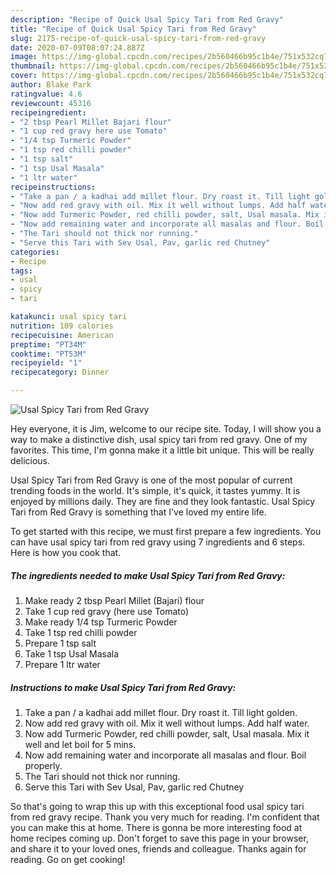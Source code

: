 ```yaml
---
description: "Recipe of Quick Usal Spicy Tari from Red Gravy"
title: "Recipe of Quick Usal Spicy Tari from Red Gravy"
slug: 2175-recipe-of-quick-usal-spicy-tari-from-red-gravy
date: 2020-07-09T08:07:24.887Z
image: https://img-global.cpcdn.com/recipes/2b560466b95c1b4e/751x532cq70/usal-spicy-tari-from-red-gravy-recipe-main-photo.jpg
thumbnail: https://img-global.cpcdn.com/recipes/2b560466b95c1b4e/751x532cq70/usal-spicy-tari-from-red-gravy-recipe-main-photo.jpg
cover: https://img-global.cpcdn.com/recipes/2b560466b95c1b4e/751x532cq70/usal-spicy-tari-from-red-gravy-recipe-main-photo.jpg
author: Blake Park
ratingvalue: 4.6
reviewcount: 45316
recipeingredient:
- "2 tbsp Pearl Millet Bajari flour"
- "1 cup red gravy here use Tomato"
- "1/4 tsp Turmeric Powder"
- "1 tsp red chilli powder"
- "1 tsp salt"
- "1 tsp Usal Masala"
- "1 ltr water"
recipeinstructions:
- "Take a pan / a kadhai add millet flour. Dry roast it. Till light golden."
- "Now add red gravy with oil. Mix it well without lumps. Add half water."
- "Now add Turmeric Powder, red chilli powder, salt, Usal masala. Mix it well and let boil for 5 mins."
- "Now add remaining water and incorporate all masalas and flour. Boil properly."
- "The Tari should not thick nor running."
- "Serve this Tari with Sev Usal, Pav, garlic red Chutney"
categories:
- Recipe
tags:
- usal
- spicy
- tari

katakunci: usal spicy tari 
nutrition: 109 calories
recipecuisine: American
preptime: "PT34M"
cooktime: "PT53M"
recipeyield: "1"
recipecategory: Dinner

---
```



![Usal Spicy Tari from Red Gravy](https://img-global.cpcdn.com/recipes/2b560466b95c1b4e/751x532cq70/usal-spicy-tari-from-red-gravy-recipe-main-photo.jpg)

Hey everyone, it is Jim, welcome to our recipe site. Today, I will show you a way to make a distinctive dish, usal spicy tari from red gravy. One of my favorites. This time, I'm gonna make it a little bit unique. This will be really delicious.

Usal Spicy Tari from Red Gravy is one of the most popular of current trending foods in the world. It's simple, it's quick, it tastes yummy. It is enjoyed by millions daily. They are fine and they look fantastic. Usal Spicy Tari from Red Gravy is something that I've loved my entire life.




To get started with this recipe, we must first prepare a few ingredients. You can have usal spicy tari from red gravy using 7 ingredients and 6 steps. Here is how you cook that.

<!--inarticleads1-->

##### The ingredients needed to make Usal Spicy Tari from Red Gravy:

1. Make ready 2 tbsp Pearl Millet (Bajari) flour
1. Take 1 cup red gravy (here use Tomato)
1. Make ready 1/4 tsp Turmeric Powder
1. Take 1 tsp red chilli powder
1. Prepare 1 tsp salt
1. Take 1 tsp Usal Masala
1. Prepare 1 ltr water




<!--inarticleads2-->

##### Instructions to make Usal Spicy Tari from Red Gravy:

1. Take a pan / a kadhai add millet flour. Dry roast it. Till light golden.
1. Now add red gravy with oil. Mix it well without lumps. Add half water.
1. Now add Turmeric Powder, red chilli powder, salt, Usal masala. Mix it well and let boil for 5 mins.
1. Now add remaining water and incorporate all masalas and flour. Boil properly.
1. The Tari should not thick nor running.
1. Serve this Tari with Sev Usal, Pav, garlic red Chutney




So that's going to wrap this up with this exceptional food usal spicy tari from red gravy recipe. Thank you very much for reading. I'm confident that you can make this at home. There is gonna be more interesting food at home recipes coming up. Don't forget to save this page in your browser, and share it to your loved ones, friends and colleague. Thanks again for reading. Go on get cooking!
